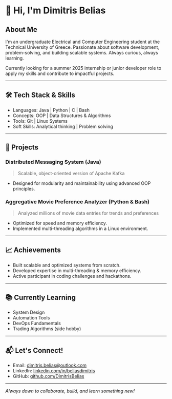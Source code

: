 # 👋 Hi, I'm Dimitris Belias

## About Me
I'm an undergraduate Electrical and Computer Engineering student at the Technical University of Greece. Passionate about software development, problem-solving, and building scalable systems. Always curious, always learning.

Currently looking for a summer 2025 internship or junior developer role to apply my skills and contribute to impactful projects.

---

## 🛠️ Tech Stack & Skills
- Languages: Java | Python | C | Bash
- Concepts: OOP | Data Structures & Algorithms 
- Tools: Git | Linux Systems 
- Soft Skills: Analytical thinking | Problem solving 

---

## 🚀 Projects

### Distributed Messaging System (Java)
> Scalable, object-oriented version of Apache Kafka  
- Designed for modularity and maintainability using advanced OOP principles.

### Aggregative Movie Preference Analyzer (Python & Bash)
> Analyzed millions of movie data entries for trends and preferences  
- Optimized for speed and memory efficiency.  
- Implemented multi-threading algorithms in a Linux environment.

---

## 📈 Achievements
- Built scalable and optimized systems from scratch.
- Developed expertise in multi-threading & memory efficiency.
- Active participant in coding challenges and hackathons.

---

## 📚 Currently Learning
- System Design
- Automation Tools
- DevOps Fundamentals
- Trading Algorithms (side hobby)

---

## 📬 Let's Connect!
- Email: dimitris.belias@outlook.com 
- LinkedIn: [linkedin.com/in/beliasdimitris](https://www.linkedin.com/in/beliasdimitris)  
- GitHub: [github.com/DimitrisBelias](https://github.com/DimitrisBelias)

---

_Always down to collaborate, build, and learn something new!_


